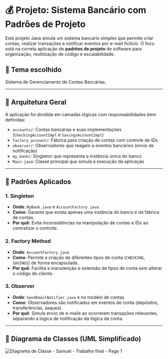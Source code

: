 # 💰 Projeto: Sistema Bancário com Padrões de Projeto

Este projeto Java simula um sistema bancário simples que permite criar contas, realizar transações e notificar eventos por e-mail fictício. O foco está na correta aplicação de **padrões de projeto** de software para organização, reutilização de código e escalabilidade.

## 🎯 Tema escolhido
Sistema de Gerenciamento de Contas Bancárias.

---

## 🧱 Arquitetura Geral

A aplicação foi dividida em camadas lógicas com responsabilidades bem definidas:

- `accounts/`: Contas bancárias e suas implementações (`CheckingAccountImpl` e `SavingsAccountImpl`)
- `factory_account/`: Fábrica para criação de contas com controle de IDs
- `observer/`: Observadores que reagem a eventos bancários (envio de notificação)
- `my_bank/`: Singleton que representa a instância única do banco
- `Main.java`: Classe principal que simula a execução da aplicação

---

## 🧠 Padrões Aplicados

### 1. **Singleton**
- **Onde**: `MyBank.java` e `AccountFactory.java`
- **Como**: Garante que exista apenas uma instância do banco e da fábrica de contas.
- **Por quê**: Evita inconsistências na manipulação de contas e IDs ao centralizar o controle.

### 2. **Factory Method**
- **Onde**: `AccountFactory.java`
- **Como**: Permite a criação de diferentes tipos de conta (`CHECKING`, `SAVINGS`) de forma encapsulada.
- **Por quê**: Facilita a manutenção e extensão de tipos de conta sem alterar o código do cliente.

### 3. **Observer**
- **Onde**: `SendEmailNotifier.java` e no modelo de contas
- **Como**: Observadores são notificados em eventos de conta (depósitos, transferências, saques).
- **Por quê**: Simula envio de e-mails ao ocorrerem transações relevantes, separando a lógica de notificação da lógica da conta.

---

## 🧩 Diagrama de Classes (UML Simplificado)
![Diagrama de Classe - Samuel - Trabalho final - Page 1](https://github.com/user-attachments/assets/8bc9ad24-eb47-4ea1-ad55-0ad57c9e312a)


